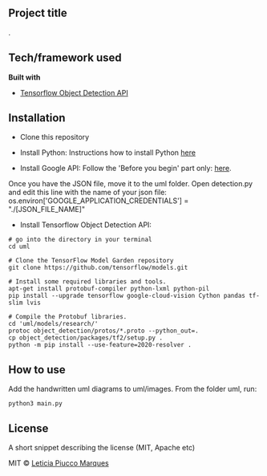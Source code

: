 ## Project title
.

## Tech/framework used
<b>Built with</b>
- [Tensorflow Object Detection API](https://electron.atom.io)

## Installation

- Clone this repository

- Install Python: Instructions how to install Python [here](https://www.python.org/downloads/)

- Install Google API: Follow the 'Before you begin' part only: [here](https://cloud.google.com/vision/docs/quickstart-client-libraries).

Once you have the JSON file, move it to the uml folder. Open detection.py and edit this line with the name of your json file:
os.environ['GOOGLE_APPLICATION_CREDENTIALS'] = "./[JSON_FILE_NAME]"

- Install Tensorflow Object Detection API: 
```
# go into the directory in your terminal
cd uml

# Clone the TensorFlow Model Garden repository
git clone https://github.com/tensorflow/models.git

# Install some required libraries and tools.
apt-get install protobuf-compiler python-lxml python-pil
pip install --upgrade tensorflow google-cloud-vision Cython pandas tf-slim lvis

# Compile the Protobuf libraries.
cd 'uml/models/research/'
protoc object_detection/protos/*.proto --python_out=.
cp object_detection/packages/tf2/setup.py .
python -m pip install --use-feature=2020-resolver .
```

## How to use
Add the handwritten uml diagrams to uml/images.
From the folder uml, run:
```
python3 main.py
```

## License
A short snippet describing the license (MIT, Apache etc)

MIT © [Leticia Piucco Marques]()
